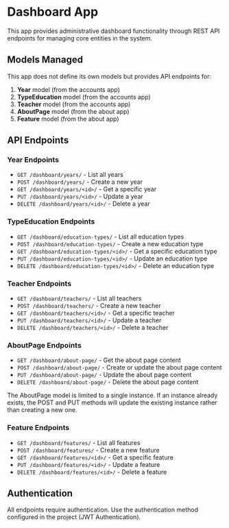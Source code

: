 # Dashboard App

This app provides administrative dashboard functionality through REST API endpoints for managing core entities in the system.

## Models Managed

This app does not define its own models but provides API endpoints for:

1. **Year** model (from the accounts app)
2. **TypeEducation** model (from the accounts app)
3. **Teacher** model (from the accounts app)
4. **AboutPage** model (from the about app)
5. **Feature** model (from the about app)

## API Endpoints

### Year Endpoints

- `GET /dashboard/years/` - List all years
- `POST /dashboard/years/` - Create a new year
- `GET /dashboard/years/<id>/` - Get a specific year
- `PUT /dashboard/years/<id>/` - Update a year
- `DELETE /dashboard/years/<id>/` - Delete a year

### TypeEducation Endpoints

- `GET /dashboard/education-types/` - List all education types
- `POST /dashboard/education-types/` - Create a new education type
- `GET /dashboard/education-types/<id>/` - Get a specific education type
- `PUT /dashboard/education-types/<id>/` - Update an education type
- `DELETE /dashboard/education-types/<id>/` - Delete an education type

### Teacher Endpoints

- `GET /dashboard/teachers/` - List all teachers
- `POST /dashboard/teachers/` - Create a new teacher
- `GET /dashboard/teachers/<id>/` - Get a specific teacher
- `PUT /dashboard/teachers/<id>/` - Update a teacher
- `DELETE /dashboard/teachers/<id>/` - Delete a teacher

### AboutPage Endpoints

- `GET /dashboard/about-page/` - Get the about page content
- `POST /dashboard/about-page/` - Create or update the about page content
- `PUT /dashboard/about-page/` - Update the about page content
- `DELETE /dashboard/about-page/` - Delete the about page content

The AboutPage model is limited to a single instance. If an instance already exists, the POST and PUT methods will update the existing instance rather than creating a new one.

### Feature Endpoints

- `GET /dashboard/features/` - List all features
- `POST /dashboard/features/` - Create a new feature
- `GET /dashboard/features/<id>/` - Get a specific feature
- `PUT /dashboard/features/<id>/` - Update a feature
- `DELETE /dashboard/features/<id>/` - Delete a feature

## Authentication

All endpoints require authentication. Use the authentication method configured in the project (JWT Authentication). 
